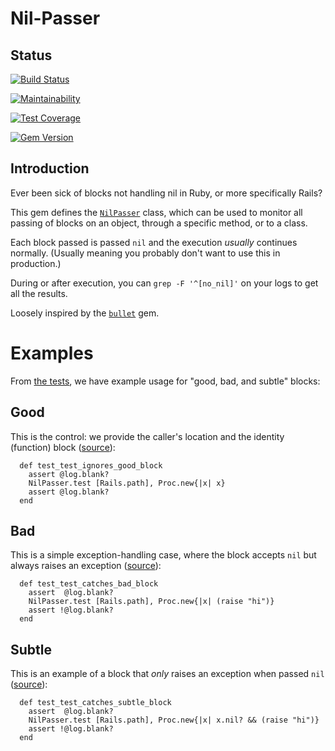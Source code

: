 # Nil-Passer 

## Status

[![Build Status](https://travis-ci.org/michaeljklein/nil-passer.svg?branch=master)](https://travis-ci.org/michaeljklein/nil-passer)

[![Maintainability](https://api.codeclimate.com/v1/badges/4723ba66092afa0a20e1/maintainability)](https://codeclimate.com/github/michaeljklein/nil-passer/maintainability)

[![Test Coverage](https://api.codeclimate.com/v1/badges/4723ba66092afa0a20e1/test_coverage)](https://codeclimate.com/github/michaeljklein/nil-passer/test_coverage)

[![Gem Version](https://badge.fury.io/rb/nil-passer.svg)](https://badge.fury.io/rb/nil-passer)


## Introduction

Ever been sick of blocks not handling nil in Ruby, or more specifically Rails?

This gem defines the [`NilPasser`](https://github.com/michaeljklein/nil-passer/blob/master/lib/nil_passer.rb#L3) class, which can be used to monitor all passing of blocks on an object, through a specific method, or to a class.

Each block passed is passed `nil` and the execution _usually_ continues normally. (Usually meaning you probably don't want to use this in production.)

During or after execution, you can `grep -F '^[no_nil]'` on your logs to get all the results.

Loosely inspired by the [`bullet`](https://github.com/flyerhzm/bullet) gem.


# Examples

From [the tests](https://github.com/michaeljklein/nil-passer/blob/master/test/test_nil_passer.rb), we have example usage for "good, bad, and subtle" blocks:


## Good

This is the control: we provide the caller's location and the identity (function) block ([source](https://github.com/michaeljklein/nil-passer/blob/master/test/test_nil_passer.rb#L45)):

```
  def test_test_ignores_good_block
    assert @log.blank?
    NilPasser.test [Rails.path], Proc.new{|x| x}
    assert @log.blank?
  end
```


## Bad

This is a simple exception-handling case, where the block accepts `nil` but always raises an exception ([source](https://github.com/michaeljklein/nil-passer/blob/master/test/test_nil_passer.rb#L51)):

```
  def test_test_catches_bad_block
    assert  @log.blank?
    NilPasser.test [Rails.path], Proc.new{|x| (raise "hi")}
    assert !@log.blank?
  end
```


## Subtle

This is an example of a block that _only_ raises an exception when passed `nil` ([source](https://github.com/michaeljklein/nil-passer/blob/master/test/test_nil_passer.rb#L57)):

```
  def test_test_catches_subtle_block
    assert  @log.blank?
    NilPasser.test [Rails.path], Proc.new{|x| x.nil? && (raise "hi")}
    assert !@log.blank?
  end
```



